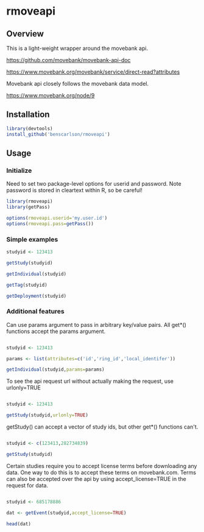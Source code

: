 # rmoveapi

## Overview

This is a light-weight wrapper around the movebank api.

https://github.com/movebank/movebank-api-doc

https://www.movebank.org/movebank/service/direct-read?attributes

Movebank api closely follows the movebank data model.

https://www.movebank.org/node/9

## Installation

```r
library(devtools)
install_github('benscarlson/rmoveapi')
```

## Usage

### Initialize

Need to set two package-level options for userid and password.
Note password is stored in cleartext within R, so be careful!

```r
library(rmoveapi)
library(getPass)

options(rmoveapi.userid='my.user.id')
options(rmoveapi.pass=getPass())
```

### Simple examples

```r
studyid <- 123413

getStudy(studyid)

getIndividual(studyid)

getTag(studyid)

getDeployment(studyid)

```

### Additional features

Can use params argument to pass in arbitrary key/value pairs. All get*() functions accept the params argument.

```r

studyid <- 123413

params <- list(attributes=c('id','ring_id','local_identifer'))

getIndividual(studyid,params=params)

```

To see the api request url without actually making the request, use urlonly=TRUE

```r

studyid <- 123413

getStudy(studyid,urlonly=TRUE)

```

getStudy() can accept a vector of study ids, but other get*() functions can't.

```r

studyid <- c(123413,282734839)

getStudy(studyid)

```

Certain studies require you to accept license terms before downloading any data. One way to do this is to accept these terms on movebank.com. Terms can also be accepted over the api by using accept_license=TRUE in the request for data.

```r

studyid <- 685178886

dat <- getEvent(studyid,accept_license=TRUE)

head(dat)

```
